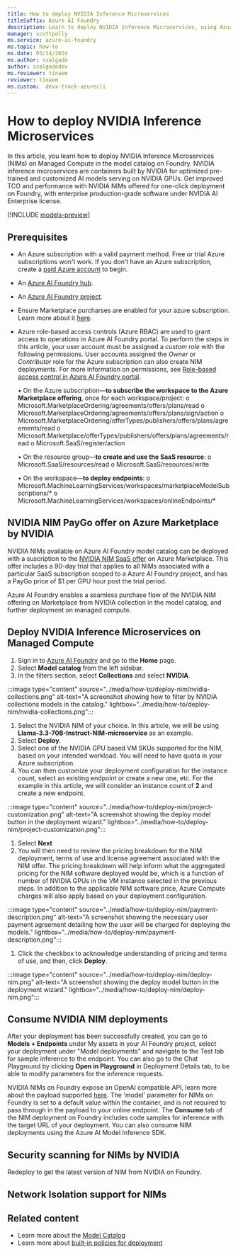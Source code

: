 ```yaml
---
title: How to deploy NVIDIA Inference Microservices
titleSuffix: Azure AI Foundry
description: Learn to deploy NVIDIA Inference Microservices, using Azure AI Foundry.
manager: scottpolly
ms.service: azure-ai-foundry
ms.topic: how-to
ms.date: 03/14/2024
ms.author: ssalgado
author: ssalgadodev
ms.reviewer: tinaem
reviewer: tinaem
ms.custom:  devx-track-azurecli
---
```


# How to deploy NVIDIA Inference Microservices

In this article, you learn how to deploy NVIDIA Inference Microservices (NIMs) on Managed Compute in the model catalog on Foundry​. NVIDIA inference microservices are containers built by NVIDIA for optimized pre-trained and customized AI models serving on NVIDIA GPUs​. 
Get improved TCO and performance with NVIDIA NIMs offered for one-click deployment on Foundry, with enterprise production-grade software under NVIDIA AI Enterprise license. 

[!INCLUDE [models-preview](../includes/models-preview.md)]

## Prerequisites

- An Azure subscription with a valid payment method. Free or trial Azure subscriptions won't work. If you don't have an Azure subscription, create a [paid Azure account](https://azure.microsoft.com/pricing/purchase-options/pay-as-you-go) to begin.

- An [Azure AI Foundry hub](create-azure-ai-resource.md).

- An [Azure AI Foundry project](create-projects.md).

- Ensure Marketplace purcharses are enabled for your azure subscription. Learn more about it [here](~/azure-docs/articles/cost-management-billing/manage/enable-marketplace-purchases.md).

- Azure role-based access controls (Azure RBAC) are used to grant access to operations in Azure AI Foundry portal. To perform the steps in this article, your user account must be assigned a _custom role_ with the following permissions. User accounts assigned the _Owner_ or _Contributor_ role for the Azure subscription can also create NIM deployments. For more information on permissions, see [Role-based access control in Azure AI Foundry portal](../concepts/rbac-ai-foundry.md).

    •	On the Azure subscription—**to subscribe the workspace to the Azure Marketplace offering**, once for each workspace/project:
        o	Microsoft.MarketplaceOrdering/agreements/offers/plans/read
        o	Microsoft.MarketplaceOrdering/agreements/offers/plans/sign/action
        o	Microsoft.MarketplaceOrdering/offerTypes/publishers/offers/plans/agreements/read
        o	Microsoft.Marketplace/offerTypes/publishers/offers/plans/agreements/read
        o	Microsoft.SaaS/register/action

    •	On the resource group—**to create and use the SaaS resource**:
        o   Microsoft.SaaS/resources/read
        o	Microsoft.SaaS/resources/write

    •	On the workspace—**to deploy endpoints**:
        o	Microsoft.MachineLearningServices/workspaces/marketplaceModelSubscriptions/*
        o	Microsoft.MachineLearningServices/workspaces/onlineEndpoints/* 


## NVIDIA NIM PayGo offer on Azure Marketplace by NVIDIA

 NVIDIA NIMs available on Azure AI Foundry model catalog can be deployed with a suscription to the [NVIDIA NIM SaaS offer](https://aka.ms/nvidia-nims-plan) on Azure Marketplace. This offer includes a 90-day trial that applies to all NIMs associated with a particular SaaS subscription scoped to a Azure AI Foundry project, and has a PayGo price of $1 per GPU hour post the trial period. 

 Azure AI Foundry enables a seamless purchase flow of the NVIDIA NIM offering on Marketplace from NVIDIA collection in the model catalog, and further deployment on managed compute.

## Deploy NVIDIA Inference Microservices on Managed Compute

1. Sign in to [Azure AI Foundry](https://ai.azure.com) and go to the **Home** page.
2. Select **Model catalog** from the left sidebar.
3. In the filters section, select **Collections** and select **NVIDIA**.

:::image type="content" source="../media/how-to/deploy-nim/nvidia-collections.png" alt-text="A screenshot showing how to filter by NVIDIA collections models in the catalog." lightbox="../media/how-to/deploy-nim/nvidia-collections.png":::  

1. Select the NVIDIA NIM of your choice. In this article, we will be using **Llama-3.3-70B-Instruct-NIM-microservice** as an example.
1. Select **Deploy**.
1. Select one of the NVIDIA GPU based VM SKUs supported for the NIM, based on your intended workload. You will need to have quota in your Azure subscription.
1. You can then customize your deployment configuration for the instance count, select an existing endpoint or create a new one, etc. For the example in this article, we will consider an instance count of **2** and create a new endpoint. 

:::image type="content" source="../media/how-to/deploy-nim/project-customization.png" alt-text="A screenshot showing the deploy model button in the deployment wizard." lightbox="../media/how-to/deploy-nim/project-customization.png"::: 

1. Select **Next**
1. You will then need to review the pricing breakdown for the NIM deployment, terms of use and license agreement associated with the NIM offer. The pricing breakdown will help inform what the aggregated pricing for the NIM software deployed would be, which is a function of number of NVIDIA GPUs in the VM instance selected in the previous steps. In addition to the applicable NIM software price, Azure Compute charges will also apply based on your deployment configuration.

:::image type="content" source="../media/how-to/deploy-nim/payment-description.png" alt-text="A screenshot showing the necessary user payment agreement detailing how the user will be charged for deploying the models." lightbox="../media/how-to/deploy-nim/payment-description.png":::  

1. Click the checkbox to acknowledge understanding of pricing and terms of use, and then, click **Deploy**.

:::image type="content" source="../media/how-to/deploy-nim/deploy-nim.png" alt-text="A screenshot showing the deploy model button in the deployment wizard." lightbox="../media/how-to/deploy-nim/deploy-nim.png"::: 


## Consume NVIDIA NIM deployments

After your deployment has been successfully created, you can go to **Models + Endpoints** under My assets in your AI Foundry project, select your deployment under "Model deployments" and navigate to the Test tab for sample inference to the endpoint. You can also go to the Chat Playground by clicking **Open in Playground** in Deployment Details tab, to be able to modify parameters for the inference requests.   

NVIDIA NIMs on Foundry expose an OpenAI compatible API, learn more about the payload supported [here](https://docs.nvidia.com/nim/large-language-models/latest/api-reference.html#). The 'model' parameter for NIMs on Foundry is set to a default value within the container, and is not required to pass through in the payload to your online endpoint. The **Consume** tab of the NIM deployment on Foundry includes code samples for inference with the target URL of your deployment. You can also consume NIM deployments using the Azure AI Model Inference SDK. 

## Security scanning for NIMs by NVIDIA


Redeploy to get the latest version of NIM from NVIDIA on Foundry. 

## Network Isolation support for NIMs



## Related content

* Learn more about the [Model Catalog](../concepts/concept-model-catalog.md)
* Learn more about [built-in policies for deployment](./how-to-built-in-policy-model-deployment.md)
